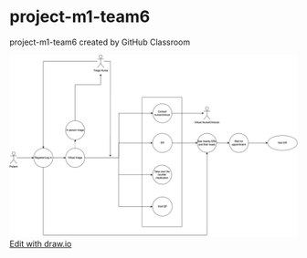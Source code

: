# project-m1-team6
project-m1-team6 created by GitHub Classroom





![Diagram](UML_Diagram.drawio.png)
[Edit with draw.io](https://app.diagrams.net/#Hkailido%2Fproject-m1-team6%2Fmain%2FUML_Diagram.drawio.png)
